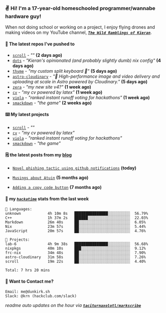 ### ✌️ Hi! I'm a 17-year-old homeschooled programmer/wannabe hardware guy!

When not doing school or working on a project, I enjoy flying drones and making videos on my YouTube channel, [**_`The Wild Ramblings of Kieran`_**](https://youtube.com/@kieran.rambles).

#### 👷 The latest repos I've pushed to

- [`scroll`](https://github.com/taciturnaxolotl/scroll) - _""_ **(2 days ago)**
- [`dots`](https://github.com/taciturnaxolotl/dots) - _"Kieran's opinionated (and probably slightly dumb) nix config"_ **(4 days ago)**
- [`thyme`](https://github.com/taciturnaxolotl/thyme) - _"my custom split keyboard 🫶"_ **(5 days ago)**
- [`astro-cloudinary`](https://github.com/cloudinary-community/astro-cloudinary) - _"🚀 High-performance image and video delivery and uploading at scale in Astro powered by Cloudinary."_ **(5 days ago)**
- [`zera`](https://github.com/taciturnaxolotl/zera) - _"my new site v4?"_ **(1 week ago)**
- [`cv`](https://github.com/taciturnaxolotl/cv) - _"my cv powered by latex"_ **(1 week ago)**
- [`viola`](https://github.com/taciturnaxolotl/viola) - _"ranked instant runoff voting for hackathons"_ **(1 week ago)**
- [`smackdown`](https://github.com/taciturnaxolotl/smackdown) - _"the game"_ **(2 weeks ago)**

#### ⌨️ My latest projects

- [`scroll`](https://github.com/taciturnaxolotl/scroll) - _""_
- [`cv`](https://github.com/taciturnaxolotl/cv) - _"my cv powered by latex"_
- [`viola`](https://github.com/taciturnaxolotl/viola) - _"ranked instant runoff voting for hackathons"_
- [`smackdown`](https://github.com/taciturnaxolotl/smackdown) - _"the game"_

#### 🗒️ the latest posts from my [blog](https://dunkirk.sh)

- [`Novel phishing tactic using github notifications`](https://dunkirk.sh/blog/github-phishing/) **(today)**

- [`Musings about Atuin`](https://dunkirk.sh/blog/atuin/) **(5 months ago)**

- [`Adding a copy code button`](https://dunkirk.sh/blog/adding-a-copy-button/) **(7 months ago)**



#### 📡 my [_`hackatime`_](https://waka.hackclub.com) stats from the last week

```text
💾 Languages:
unknown            4h 10m 8s   ███████████████░░░░░░░░░░  56.79%
C++                1h 37m 2s   ██████░░░░░░░░░░░░░░░░░░░  22.03%
Markdown           26m 40s     ██░░░░░░░░░░░░░░░░░░░░░░░  6.05%
Nix                23m 57s     ██░░░░░░░░░░░░░░░░░░░░░░░  5.44%
JavaScript         20m 57s     ██░░░░░░░░░░░░░░░░░░░░░░░  4.76%

💼 Projects:
lab-6              4h 9m 38s   ███████████████░░░░░░░░░░  56.68%
nixpkgs            40m 10s     ███░░░░░░░░░░░░░░░░░░░░░░  9.12%
frc-nix            34m 48s     ██░░░░░░░░░░░░░░░░░░░░░░░  7.90%
astro-cloudinary   31m 58s     ██░░░░░░░░░░░░░░░░░░░░░░░  7.26%
scroll             19m 22s     ██░░░░░░░░░░░░░░░░░░░░░░░  4.40%

Total: 7 hrs 20 mins
```

#### 📮 Want to Contact me?

```text
Email: me@dunkirk.sh
Slack: @krn (hackclub.com/slack)
```

_readme auto updates on the hour via [**`taciturnaxolotl/markscribe`**](https://github.com/taciturnaxolotl/markscribe)_
